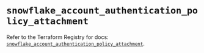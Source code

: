 # `snowflake_account_authentication_policy_attachment`

Refer to the Terraform Registry for docs: [`snowflake_account_authentication_policy_attachment`](https://registry.terraform.io/providers/snowflake-labs/snowflake/0.100.0/docs/resources/account_authentication_policy_attachment).
